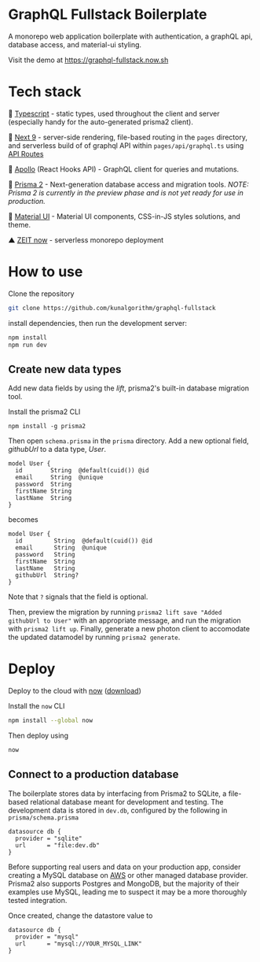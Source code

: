 # GraphQL Fullstack Boilerplate

A monorepo web application boilerplate with authentication, a graphQL api, database access, and material-ui styling. 

Visit the demo at https://graphql-fullstack.now.sh

# Tech stack 

🤖 [Typescript](https://www.typescriptlang.org) - static types, used throughout the client and server (especially handy for the auto-generated prisma2 client).

🌚 [Next 9](https://github.com/zeit/next.js) - server-side rendering, file-based routing in the `pages` directory, and serverless build of of graphql API within `pages/api/graphql.ts` using [API Routes](https://github.com/zeit/next.js#api-routes)

🦋 [Apollo](https://www.apollographql.com/docs/react/hooks-migration/) (React Hooks API) - GraphQL client for queries and mutations.

🦄 [Prisma 2](https://github.com/prisma/prisma2) - Next-generation database access and migration tools. *NOTE: Prisma 2 is currently in the preview phase and is not yet ready for use in production.*

💅 [Material UI](https://material-ui.com) - Material UI components, CSS-in-JS styles solutions, and theme. 

▲ [ZEIT now](https://now.sh) - serverless monorepo deployment


# How to use


Clone the repository

```bash
git clone https://github.com/kunalgorithm/graphql-fullstack
```


install dependencies, then run the development server:

```bash
npm install
npm run dev
```

## Create new data types 
Add new data fields by using the *lift*, prisma2's built-in database migration tool.

Install the prisma2 CLI 

```
npm install -g prisma2 
```

Then open `schema.prisma` in the `prisma` directory. Add a new optional field, _githubUrl_ to a data type, _User_. 

```
model User {
  id        String  @default(cuid()) @id
  email     String  @unique
  password  String
  firstName String
  lastName  String
}
```
becomes 
```
model User {
  id         String  @default(cuid()) @id
  email      String  @unique
  password   String
  firstName  String
  lastName   String
  githubUrl  String?
}
```

Note that `?` signals that the field is optional. 

Then, preview the migration by running `prisma2 lift save "Added githubUrl to User"` with an appropriate message, and run the migration with `prisma2 lift up`. Finally, generate a new photon client to accomodate the updated datamodel by running `prisma2 generate`. 




# Deploy

Deploy to the cloud with [now](https://zeit.co/now) ([download](https://zeit.co/download))

Install the `now` CLI

```bash
npm install --global now 
```

Then deploy using 
```bash
now
```



## Connect to a production database 

The boilerplate stores data by interfacing from Prisma2 to SQLite, a file-based relational database meant for development and testing. The development data is stored in `dev.db`, configured by the following in `prisma/schema.prisma`

```
datasource db {
  provider = "sqlite"
  url      = "file:dev.db"
}
```

 Before supporting real users and data on your production app, consider creating a MySQL database on [AWS](https://aws.amazon.com) or other managed database provider. Prisma2 also supports Postgres and MongoDB, but the majority of their examples use MySQL, leading me to suspect it may be a more thoroughly tested integration. 

Once created, change the datastore value to 

```
datasource db {
  provider = "mysql"
  url      = "mysql://YOUR_MYSQL_LINK"
}
```


